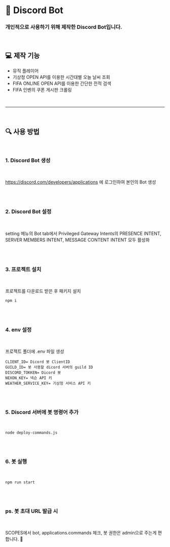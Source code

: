# 🤖 Discord Bot

### 개인적으로 사용하기 위해 제작한 Discord Bot입니다.

<br/>

## **💻 제작 기능**

- 뮤직 플레이어
- 기상청 OPEN API를 이용한 시간대별 오늘 날씨 조회
- FIFA ONLINE OPEN API를 이용한 간단한 전적 검색
- FIFA 인벤의 쿠폰 게시판 크롤링

<br/>

---

<br/>

## **🔍 사용 방법**

<br/>

### 1. Discord Bot 생성

<br/>

https://discord.com/developers/applications 에 로그인하여 본인의 Bot 생성

<br/><br/>

### 2. Discord Bot 설정

<br/>

setting 메뉴의 Bot tab에서 Privileged Gateway Intents의 PRESENCE INTENT, SERVER MEMBERS INTENT, MESSAGE CONTENT INTENT 모두 활성화

<br/><br/>

### 3. 프로젝트 설치

<br/>

프로젝트를 다운로드 받은 후 패키지 설치

```javascript
npm i
```

<br/><br/>

### 4. env 설정

<br/>

프로젝트 폴더에 .env 파일 생성

```
CLIENT_ID= Dicord 봇 ClientID
GUILD_ID= 봇 사용할 dicord 서버의 guild ID
DISCORD_TOKKEN= Dicord 봇
NEXON_KEY= 넥슨 API 키
WEATHER_SERVICE_KEY= 기상청 서비스 API 키
```

<br/><br/>

### 5. Discord 서버에 봇 명령어 추가

<br/>

```
node deploy-commands.js
```

<br/><br/>

### 6. 봇 실행

<br/>

```
npm run start
```

<br/><br/>

### ps. 봇 초대 URL 발급 시

<br/>

SCOPES에서 bot, applications.commands 체크, 봇 권한은 admin으로 주는게 편합니다. 🤗
